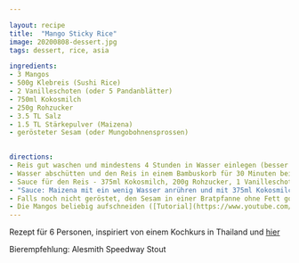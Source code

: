 ```yaml
---

layout: recipe
title:  "Mango Sticky Rice"
image: 20200808-dessert.jpg
tags: dessert, rice, asia

ingredients:
- 3 Mangos
- 500g Klebreis (Sushi Rice)
- 2 Vanilleschoten (oder 5 Pandanblätter)
- 750ml Kokosmilch
- 250g Rohzucker
- 3.5 TL Salz
- 1.5 TL Stärkepulver (Maizena)
- gerösteter Sesam (oder Mungobohnensprossen)

 
directions:
- Reis gut waschen und mindestens 4 Stunden in Wasser einlegen (besser über Nacht). 
- Wasser abschütten und den Reis in einem Bambuskorb für 30 Minuten bei voller Hitze dämpfen bis er weich ist. Da ich keinen Bambuskorb hatte, habe ich den Reis in ein Küchentuch eingewickelt und mithilfe eines Gemüsesiebs gedämpft. Achtung - es sollte immer genügend Wasser in der Pfanne sein! Nach 20 Minuten kann der Reisklumpen noch gewendet werden, so dass er von beiden Seiten gleichmässig gedämpft wird.
- Sauce für den Reis - 375ml Kokosmilch, 200g Rohzucker, 1 Vanilleschote und 2.5TL Salz in einer Pfanne aufkochen. Vom Herd nehmen und mit dem fertig gedämpften, noch heissen Reis vermengen. Das ganze Stehen lassen (darf abkühlen und kann bis hier gut im Voraus vorbereitet werden).
- "Sauce: Maizena mit ein wenig Wasser anrühren und mit 375ml Kokosmilch, 1 Vanilleschote und 1TL Salz in eine Pfanne geben. Das ganze bei gutem Rühren aufkochen und warten bis es eindickt. Anschliessend die 50g Rohzucker einrühren und vom Herd nehmen."
- Falls noch nicht geröstet, den Sesam in einer Bratpfanne ohne Fett goldbraun rösten.
- Die Mangos beliebig aufschneiden ([Tutorial](https://www.youtube.com/watch?v=yE0NGXZ_HBs)) und auf einem Teller mit dem Sticky Rice anrichten und mit der Sauce und dem Sesam garnieren.
---
```


Rezept für 6 Personen, inspiriert von einem Kochkurs in Thailand und [hier](https://asiastreetfood.com/rezepte/suesse-mango-mit-klebreis/)

Bierempfehlung: Alesmith Speedway Stout
